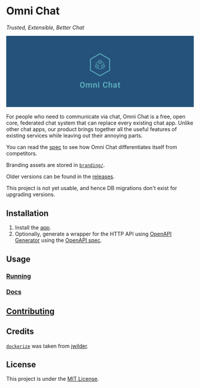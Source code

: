 # Omni Chat

_Trusted, Extensible, Better Chat_

![Cover](branding/facebook_cover_photo_2.png)

For people who need to communicate via chat, Omni Chat is a free, open core, federated chat system that can replace every existing chat app. Unlike other chat apps, our product brings together all the useful features of existing services while leaving out their annoying parts.

You can read the [spec](docs/spec.md) to see how Omni Chat differentiates itself from competitors.

Branding assets are stored in [`branding/`](branding).

Older versions can be found in the [releases](https://github.com/neelkamath/omni-chat/releases).

This project is not yet usable, and hence DB migrations don't exist for upgrading versions.

## Installation

1. Install the [app](docs/install.md).
1. Optionally, generate a wrapper for the HTTP API using [OpenAPI Generator](https://openapi-generator.tech/) using the [OpenAPI spec](docs/openapi.yaml).

## Usage

### [Running](docs/production.md)

### [Docs](https://neelkamath.github.io/omni-chat/redoc-static.html)

## [Contributing](docs/CONTRIBUTING.md)

## Credits

[`dockerize`](docker/dockerize) was taken from [jwilder](https://github.com/jwilder/dockerize).

## License

This project is under the [MIT License](LICENSE).
